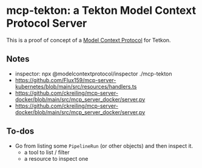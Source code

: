 # mcp-tekton: a Tekton Model Context Protocol Server

This is a proof of concept of a [Model Context Protocol](https://modelcontextprotocol.io/introduction) for Tetkon.

## Notes

- inspector: npx @modelcontextprotocol/inspector ./mcp-tekton
- https://github.com/Flux159/mcp-server-kubernetes/blob/main/src/resources/handlers.ts
- https://github.com/ckreiling/mcp-server-docker/blob/main/src/mcp_server_docker/server.py
- https://github.com/ckreiling/mcp-server-docker/blob/main/src/mcp_server_docker/server.py

## To-dos

- Go from listing some `PipelineRun` (or other objects) and then inspect it.
  - a tool to list / filter
  - a resource to inspect one
